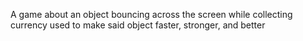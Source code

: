 A game about an object bouncing across the screen while collecting currency used to make said object faster, stronger, and better
